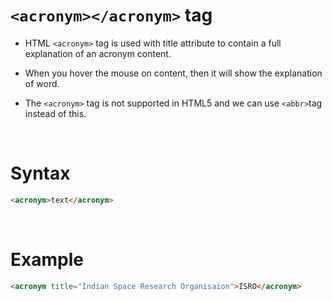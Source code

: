 # `<acronym></acronym>` tag

- HTML `<acronym>` tag is used with title attribute to contain a full explanation of an acronym content.

- When you hover the mouse on content, then it will show the explanation of word.

- The `<acronym>` tag is not supported in HTML5 and we can use `<abbr>`tag instead of this.

&nbsp;

# Syntax

```html
<acronym>text</acronym>
```

&nbsp;

# Example

```html
<acronym title="Indian Space Research Organisaion">ISRO</acronym>
```

&nbsp;
